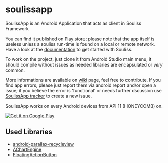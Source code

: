 # soulissapp
SoulissApp is an Android Application that acts as client in Souliss Framework

You can find it published on <a href="https://play.google.com/store/apps/details?id=it.angelic.soulissclient">Play store</a>; please note that the app itself is useless unless a souliss run-time is found on a local or remote network. Have a look at the <a href="http://souliss.github.io/welcome/">documentation</a> to get started with Souliss.

To work on the project, just clone it from Android Studio main menu, it should compile without issues as needed libraries are encapsulated or *very* common. 

More informations are available on <a href="https://github.com/souliss/souliss/wiki/SoulissApp">wiki</a> page, feel free to contribute. If you find app errors, please just report them via android report and/or open a issue; if you believe the error is 'functional' or needs further dscussion use <a href="https://github.com/souliss/soulissapp/issues">SoulissApp tracker</a> to create a new issue.

SoulissApp works on every Android devices from API 11 (HONEYCOMB) on.

<a href="https://play.google.com/store/apps/details?id=it.angelic.soulissclient">
  <img alt="Get it on Google Play"
       src="https://developer.android.com/images/brand/en_generic_rgb_wo_60.png" />
</a>

## Used Libraries
* [android-parallax-recycleview](https://github.com/kanytu/android-parallax-recyclerview)
* [AChartEngine ](http://www.achartengine.org/)
* [FloatingActionButton](https://github.com/makovkastar/FloatingActionButton)

